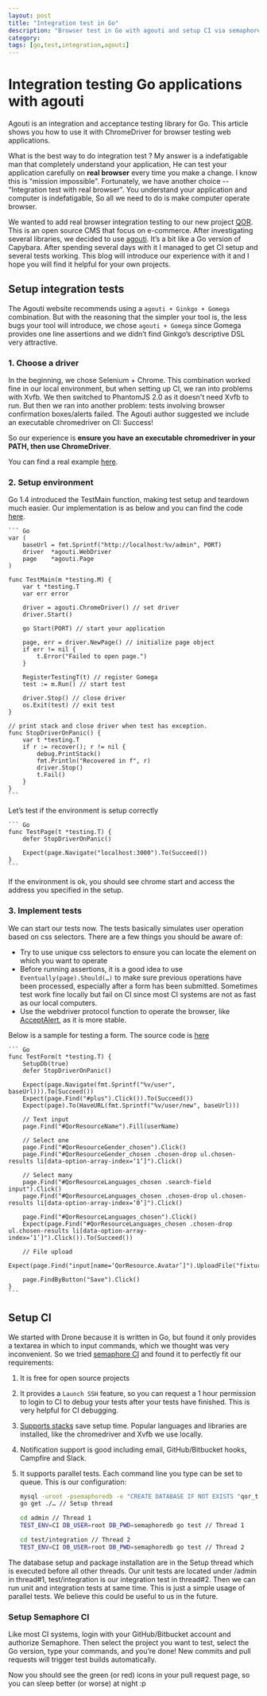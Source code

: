 ```yaml
---
layout: post
title: "Integration test in Go"
description: "Browser test in Go with agouti and setup CI via semaphoreCI"
category:
tags: [go,test,integration,agouti]
---
```


# Integration testing Go applications with agouti

Agouti is an integration and acceptance testing library for Go. This article shows you how to use it with ChromeDriver for browser testing web applications.

What is the best way to do integration test ? My answer is a indefatigable man that completely understand your application, He can test your application carefully on **real browser** every time you make a change. I know this is "mission impossible". Fortunately, we have another choice -- "Integration test with real browser". You understand your application and computer is indefatigable, So all we need to do is make computer operate browser.

We wanted to add real browser integration testing to our new project [QOR](https://github.com/qor/qor/admin). This is an open source CMS that focus on e-commerce. After investigating several libraries, we decided to use [agouti](http://agouti.org). It’s a bit like a Go version of Capybara. After spending several days with it I managed to get CI setup and several tests working. This blog will introduce our experience with it and I hope you will find it helpful for your own projects.

## Setup integration tests

The Agouti website recommends using a `agouti + Ginkgo + Gomega` combination. But with the reasoning that the simpler your tool is, the less bugs your tool will introduce, we chose `agouti + Gomega` since Gomega provides one line assertions and we didn’t find Ginkgo’s descriptive DSL very attractive.

### 1. Choose a driver

In the beginning, we chose Selenium + Chrome. This combination worked fine in our local environment, but when setting up CI, we ran into problems with Xvfb. We then switched to PhantomJS 2.0 as it doesn't need Xvfb to run. But then we ran into another problem: tests involving browser confirmation boxes/alerts failed. The Agouti author suggested we include an executable chromedriver on CI: Success!

So our experience is **ensure you have an executable chromedriver in your PATH, then use ChromeDriver**.

You can find a real example [here](https://github.com/qor/qor/blob/master/test/integration).

### 2. Setup environment

Go 1.4 introduced the TestMain function, making test setup and teardown much easier. Our implementation is as below and you can find the code [here](https://github.com/qor/qor/blob/master/test/integration/setup_integration_test.go).

    ``` Go
    var (
        baseUrl = fmt.Sprintf("http://localhost:%v/admin", PORT)
        driver  *agouti.WebDriver
        page    *agouti.Page
    )

    func TestMain(m *testing.M) {
        var t *testing.T
        var err error

        driver = agouti.ChromeDriver() // set driver
        driver.Start()

        go Start(PORT) // start your application

        page, err = driver.NewPage() // initialize page object
        if err != nil {
            t.Error("Failed to open page.")
        }

        RegisterTestingT(t) // register Gomega
        test := m.Run() // start test

        driver.Stop() // close driver
        os.Exit(test) // exit test
    }

    // print stack and close driver when test has exception.
    func StopDriverOnPanic() {
        var t *testing.T
        if r := recover(); r != nil {
            debug.PrintStack()
            fmt.Println("Recovered in f", r)
            driver.Stop()
            t.Fail()
        }
    }
    ```


Let’s test if the environment is setup correctly

    ``` Go
    func TestPage(t *testing.T) {
        defer StopDriverOnPanic()

        Expect(page.Navigate("localhost:3000").To(Succeed())
    }
    ```

If the environment is ok, you should see chrome start and access the address you specified in the setup.

### 3. Implement tests

We can start our tests now. The tests basically simulates user operation based on css selectors. There are a few things you should be aware of:

- Try to use unique css selectors to ensure you can locate the element on which you want to operate
- Before running assertions, it is a good idea to use `Eventually(page).Should(…)` to make sure previous operations have been processed, especially after a form has been submitted. Sometimes test work fine locally but fail on CI since most CI systems are not as fast as our local computers.
- Use the webdriver protocol function to operate the browser, like [AcceptAlert](https://code.google.com/p/selenium/wiki/JsonWireProtocol#/session/:sessionId/accept_alert), as it is more stable.

Below is a sample for testing a form. The source code is [here](https://github.com/qor/qor/blob/master/test/integration/form_test.go)

    ``` Go
    func TestForm(t *testing.T) {
        SetupDb(true)
        defer StopDriverOnPanic()

        Expect(page.Navigate(fmt.Sprintf("%v/user", baseUrl))).To(Succeed())
        Expect(page.Find("#plus").Click()).To(Succeed())
        Expect(page).To(HaveURL(fmt.Sprintf("%v/user/new", baseUrl)))

        // Text input
        page.Find("#QorResourceName").Fill(userName)

        // Select one
        page.Find("#QorResourceGender_chosen").Click()
        page.Find("#QorResourceGender_chosen .chosen-drop ul.chosen-results li[data-option-array-index=‘1’]").Click()

        // Select many
        page.Find("#QorResourceLanguages_chosen .search-field input").Click()
        page.Find("#QorResourceLanguages_chosen .chosen-drop ul.chosen-results li[data-option-array-index=‘0’]").Click()

        page.Find("#QorResourceLanguages_chosen").Click()
        Expect(page.Find("#QorResourceLanguages_chosen .chosen-drop ul.chosen-results li[data-option-array-index=‘1’]").Click()).To(Succeed())

        // File upload
        Expect(page.Find("input[name=‘QorResource.Avatar’]").UploadFile("fixtures/ThePlant.png")).To(Succeed())

        page.FindByButton("Save").Click()
    }
    ```


## Setup CI

We started with Drone because it is written in Go, but found it only provides a textarea in which to input commands, which we thought was very inconvenient. So we tried [semaphore CI](semaphoreci.com) and found it to perfectly fit our requirements:

1. It is free for open source projects
2. It provides a `Launch SSH` feature, so you can request a 1 hour permission to login to CI to debug your tests after your tests have finished. This is very helpful for CI debugging.
3. [Supports stacks](https://semaphoreci.com/docs/supported-stack.html) save setup time. Popular languages and libraries are installed, like the chromedriver and Xvfb we use locally.
4. Notification support is good including email, GitHub/Bitbucket hooks, Campfire and Slack.
5. It supports parallel tests. Each command line you type can be set to queue. This is our configuration:

    ``` sh
    mysql -uroot -psemaphoredb -e "CREATE DATABASE IF NOT EXISTS "qor_test" CHARACTER SET utf8 COLLATE utf8_general_ci;" // Setup thread
    go get ./… // Setup thread

    cd admin // Thread 1
    TEST_ENV=CI DB_USER=root DB_PWD=semaphoredb go test // Thread 1

    cd test/integration // Thread 2
    TEST_ENV=CI DB_USER=root DB_PWD=semaphoredb go test // Thread 2
    ```

The database setup and package installation are in the Setup thread which is executed before all other threads. Our unit tests are located under /admin in thread#1, test/integration is our integration test in thread#2. Then we can run unit and integration tests at same time. This is just a simple usage of parallel tests. We believe this could be useful to us in the future.

### Setup Semaphore CI

Like most CI systems, login with your GitHub/Bitbucket account and authorize Semaphore. Then select the project you want to test, select the Go version, type your commands, and you’re done! New commits and pull requests will trigger test builds automatically.

Now you should see the green (or red) icons in your pull request page, so you can sleep better (or worse) at night :p
